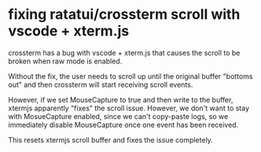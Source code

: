 # fixing ratatui/crossterm scroll with vscode + xterm.js

crossterm has a bug with vscode + xterm.js that causes the scroll to be broken when raw mode is enabled.

Without the fix, the user needs to scroll up until the original buffer "bottoms out" and then crossterm will start receiving scroll events.

However, if we set MouseCapture to true and then write to the buffer, xtermjs apparently "fixes" the scroll issue. However, we don't want to stay with MosueCapture enabled, since we can't copy-paste logs, so we immediately disable MouseCapture once one event has been received.

This resets xtermjs scroll buffer and fixes the issue completely.
